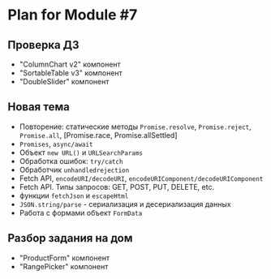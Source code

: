 # Plan for Module #7

## Проверка ДЗ 

* "ColumnChart v2" компонент
* "SortableTable v3" компонент
* "DoubleSlider" компонент

## Новая тема 

* Повторение: статические методы `Promise.resolve`, `Promise.reject`, `Promise.all`, [Promise.race, Promise.allSettled] 
* `Promises`, `async/await`
* Объект `new URL()` и `URLSearchParams`
* Обработка ошибок: `try/catch`
* Обработчик `unhandledrejection`
* Fetch API, `encodeURI/decodeURI`, `encodeURIComponent/decodeURIComponent`
* Fetch API. Типы запросов: GET, POST, PUT, DELETE, etc.
* функции `fetchJson` и `escapeHtml`
* `JSON.string/parse` - сериализация и десериализация данных
* Работа с формами объект `FormData`

## Разбор задания на дом

* "ProductForm" компонент
* "RangePicker" компонент
